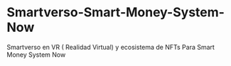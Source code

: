 # Smartverso-Smart-Money-System-Now
Smartverso  en VR ( Realidad Virtual) y ecosistema de NFTs Para Smart Money System Now
